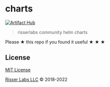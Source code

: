 # charts

[![Artifact Hub](https://img.shields.io/endpoint?url=https://artifacthub.io/badge/repository/risserlabs)](https://artifacthub.io/packages/search?repo=risserlabs)

> risserlabs community helm charts

Please ★ this repo if you found it useful ★ ★ ★

## License

[MIT License](/LICENSE)

[Risser Labs LLC](https://risserlabs.com) © 2018-2022
